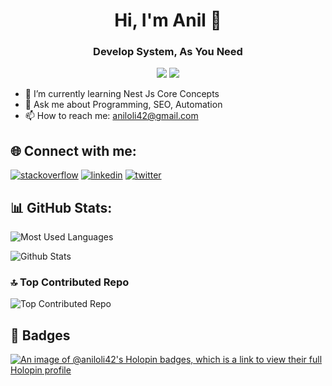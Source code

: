 <h1 align="center">Hi, I'm Anil 👋</h1>
<h3 align="center">Develop System, As You Need</h2>

<p align="center">
<img src="https://skillicons.dev/icons?i=ts,nodejs,express,nestjs,graphql,prisma,mongodb,mysql,postgres,docker,git,redis"/>
<img src="https://skillicons.dev/icons?i=bash,linux,yarn,pnpm,vercel"/>
</p>

- 🌱 I’m currently learning Nest Js Core Concepts
- 💬 Ask me about Programming, SEO, Automation
- 📫 How to reach me: aniloli42@gmail.com

## 🌐 Connect with me:

<p align="left">

[![stackoverflow](https://skillicons.dev/icons?i=stackoverflow)](https://stackoverflow.com/users/16839906)
[![linkedin](https://skillicons.dev/icons?i=linkedin)](https://linkedin.com/in/aniloli)
[![twitter](https://skillicons.dev/icons?i=twitter)](https://twitter.com/aniloli42)

</p>

## 📊 GitHub Stats:

![Most Used Languages](https://github-readme-stats.vercel.app/api/top-langs/?username=aniloli42&theme=dracula&hide_border=true&include_all_commits=true&count_private=true&layout=compact)

![Github Stats](https://github-readme-stats.vercel.app/api?username=aniloli42&show_icons=true&locale=en)

### 🔝 Top Contributed Repo

![Top Contributed Repo](https://github-contributor-stats.vercel.app/api?username=aniloli42&limit=5&theme=dracula&combine_all_yearly_contributions=true&hide_border=true)

## 🏅 Badges

[![An image of @aniloli42's Holopin badges, which is a link to view their full Holopin profile](https://holopin.me/aniloli42)](https://holopin.io/@aniloli42)
